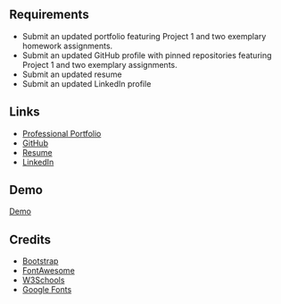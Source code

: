 ## Requirements

* Submit an updated portfolio featuring Project 1 and two exemplary homework assignments.
* Submit an updated GitHub profile with pinned repositories featuring Project 1 and two exemplary assignments.
* Submit an updated resume
* Submit an updated LinkedIn profile

## Links


* [Professional Portfolio](https://ilyublinsky.github.io/professional-portfolio/)
* [GitHub](https://github.com/ilyublinsky)
* [Resume](https://ilyublinsky.github.io/Resume/)
* [LinkedIn](https://www.linkedin.com/in/ingrid-lyublinsky/)


## Demo

[Demo](demo-shot.jpg)


## Credits

* [Bootstrap](https://getbootstrap.com/)
* [FontAwesome](https://fontawesome.com/icons?d=gallery)
* [W3Schools](https://www.w3schools.com/)
* [Google Fonts](https://fonts.googleapis.com/)
